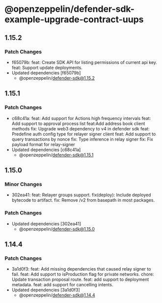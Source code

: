 # @openzeppelin/defender-sdk-example-upgrade-contract-uups

## 1.15.2

### Patch Changes

- f65079b: feat: Create SDK API for listing permissions of current api key.
  feat: Support update deployments.
- Updated dependencies [f65079b]
  - @openzeppelin/defender-sdk@1.15.2

## 1.15.1

### Patch Changes

- c68c41a: feat: Add support for Actions high frequency intervals
  feat: Add support to approval process list
  feat:Add address book client methods
  fix: Upgrade web3 dependency to v4 in defender sdk
  feat: Predefine auth config type for relayer signer client
  feat: Add support to query transactions by nonce
  fix: Type inference in relay signer
  fix: Fix payload format for relay-signer
- Updated dependencies [c68c41a]
  - @openzeppelin/defender-sdk@1.15.1

## 1.15.0

### Minor Changes

- 302ea41: feat: Relayer groups support.
  fix(deploy): Include deployed bytecode to artifact.
  fix: Remove /v2 from basepath in most packages.

### Patch Changes

- Updated dependencies [302ea41]
  - @openzeppelin/defender-sdk@1.15.0

## 1.14.4

### Patch Changes

- 3a1d0f3: feat: Add missing dependencies that caused relay signer to fail.
  feat: Add support to isProduction flag for private networks.
  chore: Update transaction proposal route.
  feat: add support to deployment metadata.
  feat: add support for cancelling intents.
- Updated dependencies [3a1d0f3]
  - @openzeppelin/defender-sdk@1.14.4
